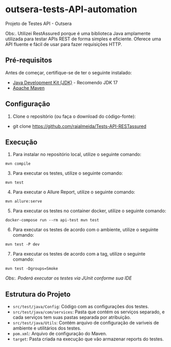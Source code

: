# outsera-tests-API-automation
Projeto de Testes API - Outsera

Obs:. Utilizei RestAssured porque é uma biblioteca Java amplamente utilizada para testar APIs REST de forma simples e eficiente. 
Oferece uma API fluente e fácil de usar para fazer requisições HTTP.

## Pré-requisitos

Antes de começar, certifique-se de ter o seguinte instalado:

- [Java Development Kit (JDK)](https://www.oracle.com/br/java/technologies/downloads/) - Recomendo JDK 17
- [Apache Maven](https://maven.apache.org/download.cgi)

## Configuração

1. Clone o repositório (ou faça o download do código-fonte):

  - git clone  https://github.com/raialmeida/Tests-API-RESTassured

## Execução

1. Para instalar no repositório local, utilize o seguinte comando:

```
mvn compile
```
3. Para executar os testes, utilize o seguinte comando:

```
mvn test
```

4. Para executar o Allure Report, utilize o seguinte comando:

```
mvn allure:serve
```

5. Para executar os testes no container docker, utilize o seguinte comando:

```
docker-compose run --rm api-test mvn test
```
6. Para executar os testes de acordo com o ambiente, utilize o seguinte comando:

```
mvn test -P dev
```
7. Para executar os testes de acordo com a tag, utilize o seguinte comando:

```
mvn test -Dgroups=Smoke
```

_Obs:. Poderá executar os testes via JUnit conforme sua IDE_
## Estrutura do Projeto

- `src/test/java/Config`: Código com as configurações dos testes.
- `src/test/java/com/services`: Pasta que contém os serviços separado, e cada serviços tem suas pastas separada por atribuição.
- `src/test/java/Utils`: Contém arquivo de configuração de variveis de ambiente e utilitários dos testes. 
- `pom.xml`: Arquivo de configuração do Maven.
- `target`: Pasta criada na execução que vão armazenar reports do testes.